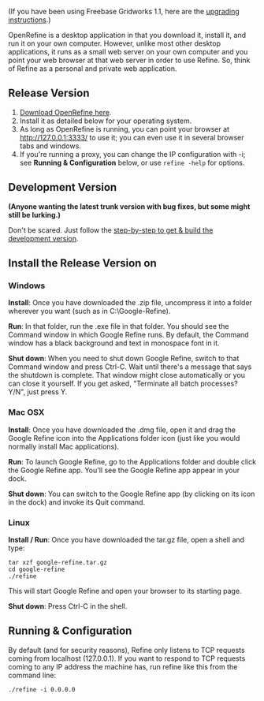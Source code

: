 (If you have been using Freebase Gridworks 1.1, here are the [upgrading instructions](Upgrading-To-2.1).)

OpenRefine is a desktop application in that you download it, install it, and run it on your own computer. However, unlike most other desktop applications, it runs as a small web server on your own computer and you point your web browser at that web server in order to use Refine. So, think of Refine as a personal and private web application.

## Release Version

1. [Download OpenRefine here](http://code.google.com/p/google-refine/wiki/Downloads?tm=2).
2. Install it as detailed below for your operating system.
3. As long as OpenRefine is running, you can point your browser at <http://127.0.0.1:3333/> to use it; you can even use it in several browser tabs and windows.
4. If you're running a proxy, you can change the IP configuration with -i; see **Running & Configuration** below, or use `refine -help` for options.

## Development Version

**(Anyone wanting the latest trunk version with bug fixes, but some might still be lurking.)**

Don't be scared. Just follow the [step-by-step to get & build the development version](http://code.google.com/p/google-refine/wiki/GetDevelopmentVersion).

## Install the Release Version on

### Windows

**Install**: Once you have downloaded the .zip file, uncompress it into a folder wherever you want (such as in C:\Google-Refine).

**Run**: In that folder, run the .exe file in that folder. You should see the Command window in which Google Refine runs. By default, the Command window has a black background and text in monospace font in it.

**Shut down**: When you need to shut down Google Refine, switch to that Command window and press Ctrl-C. Wait until there's a message that says the shutdown is complete. That window might close automatically or you can close it yourself. If you get asked, "Terminate all batch processes? Y/N", just press Y.

### Mac OSX

**Install**: Once you have downloaded the .dmg file, open it and drag the Google Refine icon into the Applications folder icon (just like you would normally install Mac applications).

**Run**: To launch Google Refine, go to the Applications folder and double click the Google Refine app. You'll see the Google Refine app appear in your dock.

**Shut down**: You can switch to the Google Refine app (by clicking on its icon in the dock) and invoke its Quit command.

### Linux

**Install / Run**: Once you have downloaded the tar.gz file, open a shell and type:

    tar xzf google-refine.tar.gz
    cd google-refine
    ./refine
This will start Google Refine and open your browser to its starting page.

**Shut down**: Press Ctrl-C in the shell.

## Running & Configuration
By default (and for security reasons), Refine only listens to TCP requests coming from localhost (127.0.0.1). If you want to respond to TCP requests coming to any IP address the machine has, run refine like this from the command line:

    ./refine -i 0.0.0.0